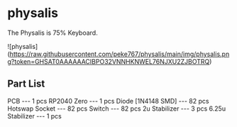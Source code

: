 # physalis

The Physalis is 75% Keyboard.

![physalis] (https://raw.githubusercontent.com/peke767/physalis/main/img/physalis.png?token=GHSAT0AAAAAACIBPO32VNNHKNWEL76NJXU2ZJBOTRQ)

## Part List

PCB --- 1 pcs
RP2040 Zero --- 1 pcs
Diode [1N4148 SMD] --- 82 pcs
Hotswap Socket --- 82 pcs
Switch --- 82 pcs
2u Stabilizer --- 3 pcs
6.25u Stabilizer --- 1 pcs
